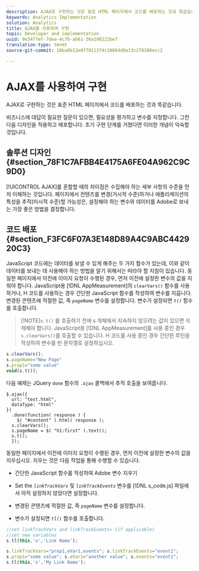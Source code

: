 ```yaml
---
description: AJAX로 구현하는 것은 표준 HTML 페이지에서 코드를 배포하는 것과 똑같습니다.
keywords: Analytics Implementation
solution: Analytics
title: AJAX를 사용하여 구현
topic: Developer and implementation
uuid: 9e3477ef-7dea-4c76-ab61-36a188222be7
translation-type: tm+mt
source-git-commit: 16ba0b12e0f70112f4c10804d0a13c278388ecc2

---
```



# AJAX를 사용하여 구현

AJAX로 구현하는 것은 표준 HTML 페이지에서 코드를 배포하는 것과 똑같습니다.

비즈니스에 대답이 필요한 질문이 있으면, 필요성을 평가하고 변수를 지정합니다. 그런 다음 디자인을 적용하고 배포합니다. 초기 구현 단계를 거쳤다면 이러한 개념이 익숙할 것입니다.

## 솔루션 디자인 {#section_78F1C7AFBB4E4175A6FE04A962C9C9D0}

[!UICONTROL AJAX]를 혼합할 때의 차이점은 수집해야 하는 세부 사항의 수준을 먼저 이해하는 것입니다. 페이지에서 컨텐츠를 변경(거시적 수준)하거나 애플리케이션의 특성을 추적(미시적 수준)할 가능성은, 설정해야 하는 변수와 데이터를 Adobe로 보내는 가장 좋은 방법을 결정합니다.

## 코드 배포 {#section_F3FC6F07A3E148D89A4C9ABC442920C3}

JavaScript 코드에는 데이터를 보낼 수 있게 해주는 두 가지 함수가 있는데, 이와 같이 데이터를 보내는 데 사용해야 하는 방법을 알기 위해서는 따라야 할 지침이 있습니다.
동일한 페이지에서 이전에 이미지 요청이 수행된 경우, 먼저 이전에 설정한 변수의 값을 지워야 합니다. JavaScript용 [!DNL AppMeasurement]의 `clearVars()` 함수를 사용하거나, H 코드를 사용하는 경우 간단한 JavaScript 함수를 작성하여 변수를 지웁니다. 변경된 콘텐츠에 적절한 값, 즉 *`pageName`* 변수를 설정합니다. 변수가 설정되면 *`t()`* 함수를 호출합니다.

> [!NOTE]`s.t()` 를 호출하기 전에 s 개체에서 지속하지 않으려는 값이 있으면 삭제해야 합니다. JavaScript용 [!DNL AppMeasurement]를 사용 중인 경우 `s.clearVars()`를 호출할 수 있습니다. H 코드를 사용 중인 경우 간단한 루틴을 작성하여 변수를 빈 문자열로 설정하십시오.

```js
s.clearVars(); 
s.pageName="New Page" 
s.prop1="some value" 
void(s.t());
```

다음 예제는 JQuery `done` 함수의 `.ajax` 콜백에서 추적 호출을 보여줍니다.

```
$.ajax({ 
  url: "test.html", 
  dataType: "html" 
}) 
  .done(function( response ) { 
    $( "#content" ).html( response ); 
  s.clearVars(); 
  s.pageName = $( "h1:first" ).text(); 
  s.t(); 
  }); 
```

동일한 페이지에서 이전에 이미지 요청이 수행된 경우, 먼저 이전에 설정한 변수의 값을 지우십시오. 지우는 것은 다음 작업을 통해 수행할 수 있습니다.

* 간단한 JavaScript 함수를 작성하여 Adobe 변수 지우기
* Set the *`linkTrackVars`* 및 *`linkTrackEvents`* 변수를 [!DNL s_code.js] 파일에서 아직 설정하지 않았다면 설정합니다.

* 변경된 콘텐츠에 적절한 값, 즉 *`pageName`* 변수를 설정합니다. 
* 변수가 설정되면 *`tl()`* 함수를 호출합니다.

```js
//set linkTrackVars and linkTrackEvents> (if applicable) 
//set new variables 
s.tl(this,'o','Link Name');
```

```js
s.linkTrackVars="prop1,eVar1,events"; s.linkTrackEvents="event1"; 
s.prop1="some value"; s.eVar1="another value"; s.events="event1"; 
s.tl(this,'o','My Link Name');
```

